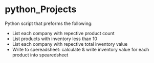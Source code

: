 # python_Projects
Python script that preforms the following:
* List each company with repective product count
* List products with inventory less than 10
* List each company with repective total inventory value
* Write to spereadsheet: calculate & write inventory value for each product into spearedsheet
